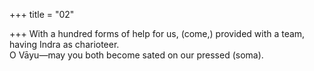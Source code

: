 +++
title = "02"

+++
With a hundred forms of help for us, (come,) provided with a team,  having Indra as charioteer.  
O Vāyu—may you both become sated on our pressed (soma).  